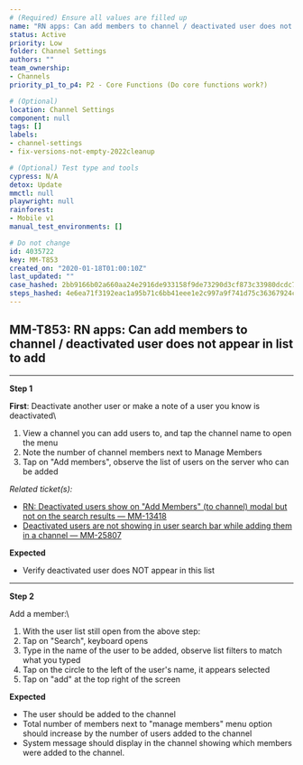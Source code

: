 ```yaml
---
# (Required) Ensure all values are filled up
name: "RN apps: Can add members to channel / deactivated user does not appear in list to add"
status: Active
priority: Low
folder: Channel Settings
authors: ""
team_ownership: 
- Channels
priority_p1_to_p4: P2 - Core Functions (Do core functions work?)

# (Optional)
location: Channel Settings
component: null
tags: []
labels: 
- channel-settings
- fix-versions-not-empty-2022cleanup

# (Optional) Test type and tools
cypress: N/A
detox: Update
mmctl: null
playwright: null
rainforest: 
- Mobile v1
manual_test_environments: []

# Do not change
id: 4035722
key: MM-T853
created_on: "2020-01-18T01:00:10Z"
last_updated: ""
case_hashed: 2bb9166b02a660aa24e2916de933158f9de73290d3cf873c33980dcdc7b94325fbdaa86b98364cc496299a9f26bf50a7
steps_hashed: 4e6ea71f3192eac1a95b71c6bb41eee1e2c997a9f741d75c36367924cb3353263c8aca1607477a9add30aace4c8bf313
---
```


<!-- (Auto-generated) Based on frontmatter's "key" and "name" -->

## MM-T853: RN apps: Can add members to channel / deactivated user does not appear in list to add

---

**Step 1**

**First**: Deactivate another user or make a note of a user you know is deactivated\\

1. View a channel you can add users to, and tap the channel name to open the menu
2. Note the number of channel members next to Manage Members
3. Tap on "Add members", observe the list of users on the server who can be added

_Related ticket(s):_

- [RN: Deactivated users show on "Add Members" (to channel) modal but not on the search results — MM-13418](https://mattermost.atlassian.net/browse/MM-13418)
- [Deactivated users are not showing in user search bar while adding them in a channel — MM-25807](https://mattermost.atlassian.net/browse/MM-25807)

**Expected**

- Verify deactivated user does NOT appear in this list

---

**Step 2**

Add a member:\\

1. With the user list still open from the above step:
2. Tap on "Search", keyboard opens
3. Type in the name of the user to be added, observe list filters to match what you typed
4. Tap on the circle to the left of the user's name, it appears selected
5. Tap on "add" at the top right of the screen

**Expected**

- The user should be added to the channel
- Total number of members next to "manage members" menu option should increase by the number of users added to the channel
- System message should display in the channel showing which members were added to the channel.
